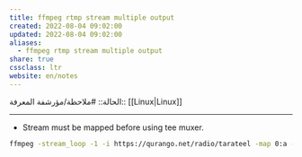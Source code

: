 ```yaml
---
title: ffmpeg rtmp stream multiple output
created: 2022-08-04 09:02:00
updated: 2022-08-04 09:02:00
aliases:
  - ffmpeg rtmp stream multiple output
share: true
cssclass: ltr
website: en/notes
---
```


الحالة:: #ملاحظة/مؤرشفة
المعرفة:: [[Linux|Linux]]

---

- Stream must be mapped before using tee muxer.

```bash
ffmpeg -stream_loop -1 -i https://qurango.net/radio/tarateel -map 0:a -c:a aac -f tee "[f=flv:onfail=ignore]rtmps://server1|[f=flv:onfail=ignore]rtmps://server2"
```
